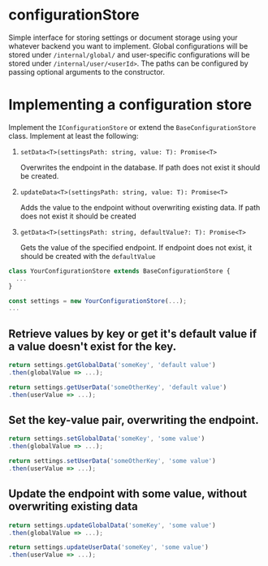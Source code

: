 # configurationStore

Simple interface for storing settings or document storage using your whatever backend you want to implement. Global configurations will be stored under `/internal/global/` and user-specific configurations will be stored under `/internal/user/<userId>`. The paths can be configured by passing optional arguments to the constructor.

# Implementing a configuration store

Implement the `IConfigurationStore` or extend the `BaseConfigurationStore` class. Implement at least the following:

1. `setData<T>(settingsPath: string, value: T): Promise<T>`

   Overwrites the endpoint in the database. If path does not exist it should be created.

1. `updateData<T>(settingsPath: string, value: T): Promise<T>`

   Adds the value to the endpoint without overwriting existing data. If path does not exist it should be created

1. `getData<T>(settingsPath: string, defaultValue?: T): Promise<T>`

   Gets the value of the specified endpoint. If endpoint does not exist, it should be created with the `defaultValue`

```ts
class YourConfigurationStore extends BaseConfigurationStore {
  ...
}

const settings = new YourConfigurationStore(...);
...
```

## Retrieve values by key or get it's default value if a value doesn't exist for the key.

```ts
return settings.getGlobalData('someKey', 'default value')
.then(globalValue => ...);
```

```ts
return settings.getUserData('someOtherKey', 'default value')
.then(userValue => ...);
```

## Set the key-value pair, overwriting the endpoint.

```ts
return settings.setGlobalData('someKey', 'some value')
.then(globalValue => ...);
```

```ts
return settings.setUserData('someOtherKey', 'some value')
.then(userValue => ...);
```

## Update the endpoint with some value, without overwriting existing data

```ts
return settings.updateGlobalData('someKey', 'some value')
.then(globalValue => ...);
```

```ts
return settings.updateUserData('someKey', 'some value')
.then(userValue => ...);
```
